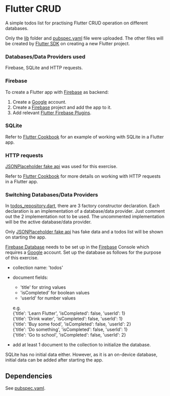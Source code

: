 # Flutter CRUD
A simple todos list for practising Flutter CRUD operation on different databases.

Only the [lib](/lib) folder and [pubspec.yaml](/pubspec.yaml) file were uploaded. The other files will be created
by [Flutter SDK](https://flutter.dev/docs/get-started/install) on creating a new Flutter project.

### Databases/Data Providers used
Firebase, SQLite and HTTP requests.

### Firebase
To create a Flutter app with [Firebase](https://firebase.google.com/) as backend:
1. Create a [Google](https://www.google.com/) account.
2. Create a [Firebase](https://firebase.google.com/) project and add the app to it.
3. Add relevant [Flutter Firebase Plugins](https://firebase.flutter.dev/).

### SQLite
Refer to [Flutter Cookbook](https://flutter.dev/docs/cookbook/persistence/sqlite)
for an example of working with SQLite in a Flutter app.

### HTTP requests
[JSONPlaceholder fake api](https://jsonplaceholder.typicode.com/todos) was used
for this exercise.

Refer to [Flutter Cookbook](https://flutter.dev/docs/cookbook#networking) for
more details on working with HTTP requests in a Flutter app.

### Switching Databases/Data Providers
In [todos_repository.dart](/lib/models/todos_repository.dart), there are 3 factory constructor declaration.
Each declaration is an implementation of a database/data provider. Just
comment out the 2 implementation not to be used. The uncommented implementation
will be the active database/data provider.

Only [JSONPlaceholder fake api](https://jsonplaceholder.typicode.com/todos) has fake
data and a todos list will be shown on starting the app.

[Firebase Database](https://firebase.google.com/products/firestore) needs to be
set up in the [Firebase](https://firebase.google.com/) Console which requires a [Google](https://www.google.com/) account.
Set up the database as follows for the purpose of this exercise.
- collection name: 'todos'
- document fields:
    - 'title' for string values
    - 'isCompleted' for boolean values
    - 'userId' for number values 
  
  e.g.  
  {'title': 'Learn Flutter', 'isCompleted': false, 'userId': 1}  
  {'title': 'Drink water', 'isCompleted': false, 'userId': 1}  
  {'title': 'Buy some food', 'isCompleted': false, 'userId': 2}  
  {'title': 'Do something', 'isCompleted': false, 'userId': 1}  
  {'title': 'Go to school', 'isCompleted': false, 'userId': 2}  
- add at least 1 document to the collection to initialize the database.

SQLite has no initial data either. However, as it is an on-device database, initial data
can be added after starting the app.

## Dependencies
See [pubspec.yaml](/pubspec.yaml#L29).

